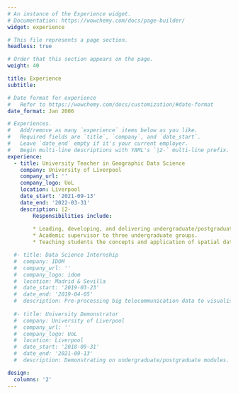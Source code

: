 ```yaml
---
# An instance of the Experience widget.
# Documentation: https://wowchemy.com/docs/page-builder/
widget: experience

# This file represents a page section.
headless: true

# Order that this section appears on the page.
weight: 40

title: Experience
subtitle:

# Date format for experience
#   Refer to https://wowchemy.com/docs/customization/#date-format
date_format: Jan 2006

# Experiences.
#   Add/remove as many `experience` items below as you like.
#   Required fields are `title`, `company`, and `date_start`.
#   Leave `date_end` empty if it's your current employer.
#   Begin multi-line descriptions with YAML's `|2-` multi-line prefix.
experience:
  - title: University Teacher in Geographic Data Science
    company: University of Liverpool
    company_url: ''
    company_logo: UoL
    location: Liverpool
    date_start: '2021-09-13'
    date_end: '2022-03-31'
    description: |2-
        Responsibilities include:
        
        * Leading, developing, and delivering undergraduate/postgraduate modules.
        * Academic supervisor to three undergraduate groups.
        * Teaching students the concepts and application of spatial data science methods using Python.

  #- title: Data Science Internship
  #  company: IDOM
  #  company_url: ''
  #  company_logo: idom
  #  location: Madrid & Sevilla
  #  date_start: '2019-03-23'
  #  date_end: '2019-04-05'
  #  description: Pre-processing big telecommunication data to visualise mobility in the Costa del Sol on a dashboard, using Python, InfluxDB, and Grafana.
    
  #- title: University Demonstrator
  #  company: University of Liverpool
  #  company_url: ''
  #  company_logo: UoL
  #  location: Liverpool
  #  date_start: '2018-09-31'
  #  date_end: '2021-09-13'
  #  description: Demonstrating on undergraduate/postgraduate modules. Helping student to explore natural and human phenomena using QGIS, ArcMap, and R.

design:
  columns: '2'
---
```

